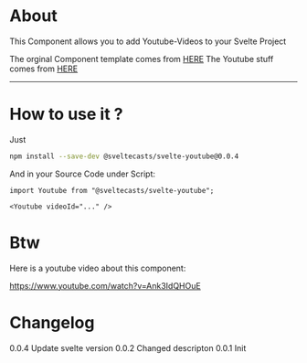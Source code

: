 # About

This Component allows you to add Youtube-Videos to your Svelte Project

The orginal Component template comes from [HERE](https://github.com/sveltejs/component-template)
The Youtube stuff comes from [HERE](https://developers.google.com/youtube/iframe_api_reference)

---

# How to use it ?

Just

```bash
npm install --save-dev @sveltecasts/svelte-youtube@0.0.4

````

And in your Source Code under Script:

```
import Youtube from "@sveltecasts/svelte-youtube";

<Youtube videoId="..." />
```


# Btw

Here is a youtube video about this component:

https://www.youtube.com/watch?v=Ank3IdQHOuE

# Changelog

0.0.4 Update svelte version
0.0.2 Changed descripton
0.0.1 Init
